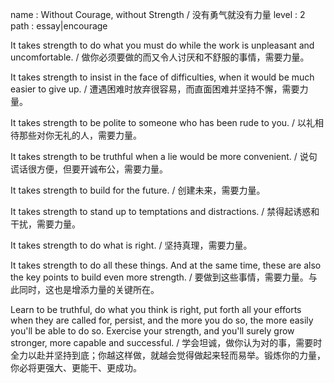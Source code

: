 name : Without Courage, without Strength / 没有勇气就没有力量
level : 2
path : essay|encourage

It takes strength to do what you must do while the work is unpleasant and uncomfortable. / 做你必须要做的而又令人讨厌和不舒服的事情，需要力量。

It takes strength to insist in the face of difficulties, when it would be much easier to give up. / 遭遇困难时放弃很容易，而直面困难并坚持不懈，需要力量。

It takes strength to be polite to someone who has been rude to you. / 以礼相待那些对你无礼的人，需要力量。

It takes strength to be truthful when a lie would be more convenient. / 说句谎话很方便，但要开诚布公，需要力量。

It takes strength to build for the future. / 创建未来，需要力量。

It takes strength to stand up to temptations and distractions. / 禁得起诱惑和干扰，需要力量。

It takes strength to do what is right. / 坚持真理，需要力量。

It takes strength to do all these things. And at the same time, these are also the key points to build even more strength. / 要做到这些事情，需要力量。与此同时，这也是增添力量的关键所在。

Learn to be truthful, do what you think is right, put forth all your efforts when they are called for, persist, and the more you do so, the more easily you'll be able to do so. Exercise your strength, and you'll surely grow stronger, more capable and successful. / 学会坦诚，做你认为对的事，需要时全力以赴并坚持到底；你越这样做，就越会觉得做起来轻而易举。锻炼你的力量，你必将更强大、更能干、更成功。
